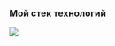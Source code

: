 ### Мой стек технологий

<img src="https://img.shields.io/badge/JavaScript-#F7DF1E?style=for-the-badge&logo=JavaScript&logoColor=">
